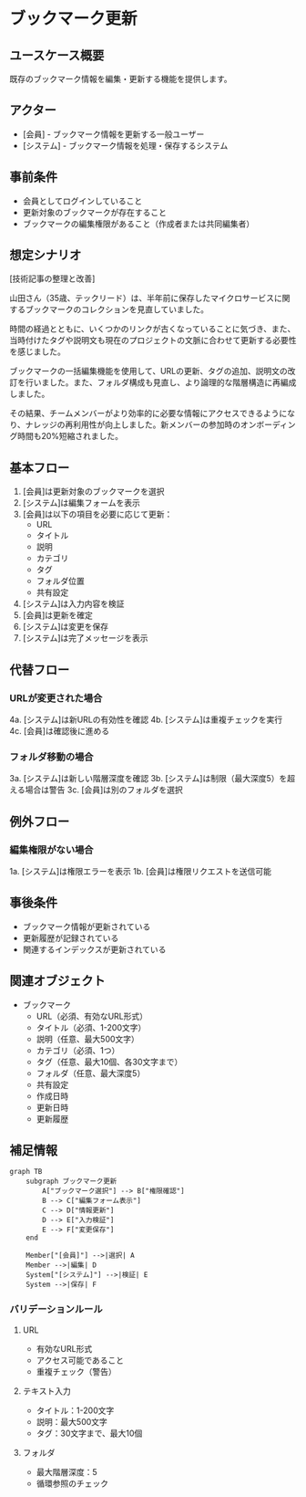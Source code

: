 # ブックマーク更新

## ユースケース概要

既存のブックマーク情報を編集・更新する機能を提供します。

## アクター

- [会員] - ブックマーク情報を更新する一般ユーザー
- [システム] - ブックマーク情報を処理・保存するシステム

## 事前条件

- 会員としてログインしていること
- 更新対象のブックマークが存在すること
- ブックマークの編集権限があること（作成者または共同編集者）

## 想定シナリオ

[技術記事の整理と改善]

山田さん（35歳、テックリード）は、半年前に保存したマイクロサービスに関するブックマークのコレクションを見直していました。

時間の経過とともに、いくつかのリンクが古くなっていることに気づき、また、当時付けたタグや説明文も現在のプロジェクトの文脈に合わせて更新する必要性を感じました。

ブックマークの一括編集機能を使用して、URLの更新、タグの追加、説明文の改訂を行いました。また、フォルダ構成も見直し、より論理的な階層構造に再編成しました。

その結果、チームメンバーがより効率的に必要な情報にアクセスできるようになり、ナレッジの再利用性が向上しました。新メンバーの参加時のオンボーディング時間も20%短縮されました。

## 基本フロー

1. [会員]は更新対象のブックマークを選択
2. [システム]は編集フォームを表示
3. [会員]は以下の項目を必要に応じて更新：
   - URL
   - タイトル
   - 説明
   - カテゴリ
   - タグ
   - フォルダ位置
   - 共有設定
4. [システム]は入力内容を検証
5. [会員]は更新を確定
6. [システム]は変更を保存
7. [システム]は完了メッセージを表示

## 代替フロー

### URLが変更された場合

4a. [システム]は新URLの有効性を確認
4b. [システム]は重複チェックを実行
4c. [会員]は確認後に進める

### フォルダ移動の場合

3a. [システム]は新しい階層深度を確認
3b. [システム]は制限（最大深度5）を超える場合は警告
3c. [会員]は別のフォルダを選択

## 例外フロー

### 編集権限がない場合

1a. [システム]は権限エラーを表示
1b. [会員]は権限リクエストを送信可能

## 事後条件

- ブックマーク情報が更新されている
- 更新履歴が記録されている
- 関連するインデックスが更新されている

## 関連オブジェクト

- ブックマーク
  - URL（必須、有効なURL形式）
  - タイトル（必須、1-200文字）
  - 説明（任意、最大500文字）
  - カテゴリ（必須、1つ）
  - タグ（任意、最大10個、各30文字まで）
  - フォルダ（任意、最大深度5）
  - 共有設定
  - 作成日時
  - 更新日時
  - 更新履歴

## 補足情報

```mermaid
graph TB
    subgraph ブックマーク更新
        A["ブックマーク選択"] --> B["権限確認"]
        B --> C["編集フォーム表示"]
        C --> D["情報更新"]
        D --> E["入力検証"]
        E --> F["変更保存"]
    end

    Member["[会員]"] -->|選択| A
    Member -->|編集| D
    System["[システム]"] -->|検証| E
    System -->|保存| F
```

### バリデーションルール

1. URL
   - 有効なURL形式
   - アクセス可能であること
   - 重複チェック（警告）

2. テキスト入力
   - タイトル：1-200文字
   - 説明：最大500文字
   - タグ：30文字まで、最大10個

3. フォルダ
   - 最大階層深度：5
   - 循環参照のチェック